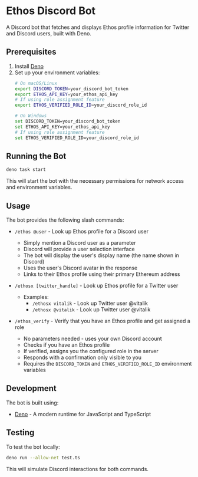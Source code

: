 # Ethos Discord Bot

A Discord bot that fetches and displays Ethos profile information for Twitter and Discord users, built with Deno.

## Prerequisites

1. Install [Deno](https://deno.land/#installation)
2. Set up your environment variables:
   ```bash
   # On macOS/Linux
   export DISCORD_TOKEN=your_discord_bot_token
   export ETHOS_API_KEY=your_ethos_api_key
   # If using role assignment feature
   export ETHOS_VERIFIED_ROLE_ID=your_discord_role_id

   # On Windows
   set DISCORD_TOKEN=your_discord_bot_token
   set ETHOS_API_KEY=your_ethos_api_key
   # If using role assignment feature
   set ETHOS_VERIFIED_ROLE_ID=your_discord_role_id
   ```

## Running the Bot

   ```bash
deno task start
   ```

This will start the bot with the necessary permissions for network access and environment variables.

## Usage

The bot provides the following slash commands:

- `/ethos @user` - Look up Ethos profile for a Discord user
  - Simply mention a Discord user as a parameter
  - Discord will provide a user selection interface
  - The bot will display the user's display name (the name shown in Discord)
  - Uses the user's Discord avatar in the response
  - Links to their Ethos profile using their primary Ethereum address

- `/ethosx [twitter_handle]` - Look up Ethos profile for a Twitter user
  - Examples:
    - `/ethosx vitalik` - Look up Twitter user @vitalik
    - `/ethosx @vitalik` - Look up Twitter user @vitalik

- `/ethos_verify` - Verify that you have an Ethos profile and get assigned a role
  - No parameters needed - uses your own Discord account
  - Checks if you have an Ethos profile
  - If verified, assigns you the configured role in the server
  - Responds with a confirmation only visible to you
  - Requires the `DISCORD_TOKEN` and `ETHOS_VERIFIED_ROLE_ID` environment variables

## Development

The bot is built using:
- [Deno](https://deno.land/) - A modern runtime for JavaScript and TypeScript

## Testing

To test the bot locally:

```bash
deno run --allow-net test.ts
```

This will simulate Discord interactions for both commands. 